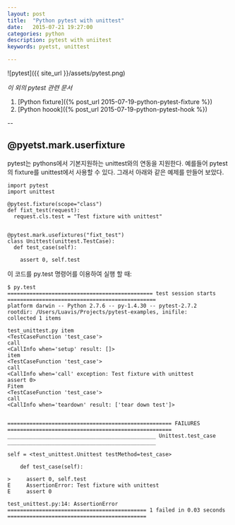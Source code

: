 ```yaml
---
layout: post
title:  "Python pytest with unittest"
date:   2015-07-21 19:27:00
categories: python
description: pytest with uniitest
keywords: pyetst, unittest

---
```


![pytest]({{ site_url }}/assets/pytest.png)

*이 외의 pytest 관련 문서*

1. [Python fixture]({% post_url 2015-07-19-python-pytest-fixture %})
1. [Python hoook]({% post_url 2015-07-19-python-pytest-hook %})

--

## @pyetst.mark.userfixture

pytest는 pythons에서 기본지원하는 unittest와의 연동을 지원한다. 예를들어 pytest의 fixture를 unittest에서 사용할 수 있다. 그래서 아래와 같은 예제를 만들어 보았다.

    
    import pytest
    import unittest

    @pytest.fixture(scope="class")
    def fixt_test(request):
      request.cls.test = "Test fixture with unittest"


    @pytest.mark.usefixtures("fixt_test")
    class Unittest(unittest.TestCase):
      def test_case(self):

        assert 0, self.test

이 코드를  py.test 명령어를 이용하여 실행 할 때:

    $ py.test
    ============================================== test session starts ===============================================
    platform darwin -- Python 2.7.6 -- py-1.4.30 -- pytest-2.7.2
    rootdir: /Users/Luavis/Projects/pytest-examples, inifile:
    collected 1 items

    test_unittest.py item
    <TestCaseFunction 'test_case'>
    call
    <CallInfo when='setup' result: []>
    item
    <TestCaseFunction 'test_case'>
    call
    <CallInfo when='call' exception: Test fixture with unittest
    assert 0>
    Fitem
    <TestCaseFunction 'test_case'>
    call
    <CallInfo when='teardown' result: ['tear down test']>


    ==================================================== FAILURES ====================================================
    _______________________________________________ Unittest.test_case _______________________________________________

    self = <test_unittest.Unittest testMethod=test_case>

        def test_case(self):

    >     assert 0, self.test
    E     AssertionError: Test fixture with unittest
    E     assert 0

    test_unittest.py:14: AssertionError
    ============================================ 1 failed in 0.03 seconds ============================================

